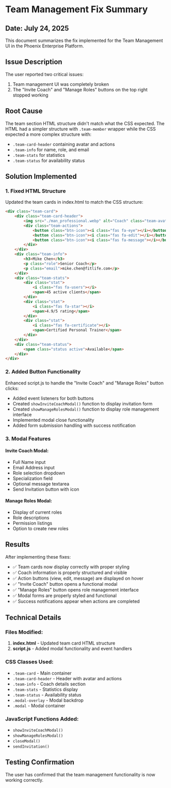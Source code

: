 # Team Management Fix Summary

## Date: July 24, 2025

This document summarizes the fix implemented for the Team Management UI in the Phoenix Enterprise Platform.

## Issue Description

The user reported two critical issues:
1. Team management UI was completely broken
2. The "Invite Coach" and "Manage Roles" buttons on the top right stopped working

## Root Cause

The team section HTML structure didn't match what the CSS expected. The HTML had a simpler structure with `.team-member` wrapper while the CSS expected a more complex structure with:
- `.team-card-header` containing avatar and actions
- `.team-info` for name, role, and email
- `.team-stats` for statistics
- `.team-status` for availability status

## Solution Implemented

### 1. Fixed HTML Structure
Updated the team cards in index.html to match the CSS structure:

```html
<div class="team-card">
    <div class="team-card-header">
        <img src="./man_professional.webp" alt="Coach" class="team-avatar">
        <div class="team-actions">
            <button class="btn-icon"><i class="fas fa-eye"></i></button>
            <button class="btn-icon"><i class="fas fa-edit"></i></button>
            <button class="btn-icon"><i class="fas fa-message"></i></button>
        </div>
    </div>
    <div class="team-info">
        <h3>Mike Chen</h3>
        <p class="role">Senior Coach</p>
        <p class="email">mike.chen@fitlife.com</p>
    </div>
    <div class="team-stats">
        <div class="stat">
            <i class="fas fa-users"></i>
            <span>45 active clients</span>
        </div>
        <div class="stat">
            <i class="fas fa-star"></i>
            <span>4.9/5 rating</span>
        </div>
        <div class="stat">
            <i class="fas fa-certificate"></i>
            <span>Certified Personal Trainer</span>
        </div>
    </div>
    <div class="team-status">
        <span class="status active">Available</span>
    </div>
</div>
```

### 2. Added Button Functionality
Enhanced script.js to handle the "Invite Coach" and "Manage Roles" button clicks:

- Added event listeners for both buttons
- Created `showInviteCoachModal()` function to display invitation form
- Created `showManageRolesModal()` function to display role management interface
- Implemented modal close functionality
- Added form submission handling with success notification

### 3. Modal Features

#### Invite Coach Modal:
- Full Name input
- Email Address input
- Role selection dropdown
- Specialization field
- Optional message textarea
- Send Invitation button with icon

#### Manage Roles Modal:
- Display of current roles
- Role descriptions
- Permission listings
- Option to create new roles

## Results

After implementing these fixes:
- ✅ Team cards now display correctly with proper styling
- ✅ Coach information is properly structured and visible
- ✅ Action buttons (view, edit, message) are displayed on hover
- ✅ "Invite Coach" button opens a functional modal
- ✅ "Manage Roles" button opens role management interface
- ✅ Modal forms are properly styled and functional
- ✅ Success notifications appear when actions are completed

## Technical Details

### Files Modified:
1. **index.html** - Updated team card HTML structure
2. **script.js** - Added modal functionality and event handlers

### CSS Classes Used:
- `.team-card` - Main container
- `.team-card-header` - Header with avatar and actions
- `.team-info` - Coach details section
- `.team-stats` - Statistics display
- `.team-status` - Availability status
- `.modal-overlay` - Modal backdrop
- `.modal` - Modal container

### JavaScript Functions Added:
- `showInviteCoachModal()`
- `showManageRolesModal()`
- `closeModal()`
- `sendInvitation()`

## Testing Confirmation

The user has confirmed that the team management functionality is now working correctly.
